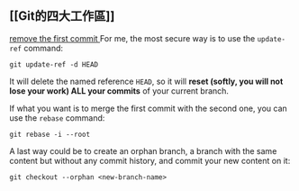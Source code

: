 ## [[Git的四大工作區]] 

[remove the first commit ](https://stackoverflow.com/questions/10911317/how-to-remove-the-first-commit-in-git)
For me, the most secure way is to use the `update-ref` command:

```
git update-ref -d HEAD
```

It will delete the named reference `HEAD`, so it will **reset (softly, you will not lose your work) ALL your commits** of your current branch.

If what you want is to merge the first commit with the second one, you can use the `rebase` command:

```
git rebase -i --root
```

A last way could be to create an orphan branch, a branch with the same content but without any commit history, and commit your new content on it:

```
git checkout --orphan <new-branch-name>
```
